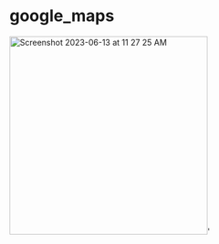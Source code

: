# google_maps

<img width="347" alt="Screenshot 2023-06-13 at 11 27 25 AM" src="https://github.com/riyatyagi99/google_maps/assets/107858115/7805d5da-3e4a-4b1a-b7c4-c67192233859">'




